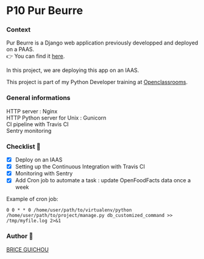 # P10 Pur Beurre

### Context
Pur Beurre is a Django web application previously developped and deployed on a PAAS.<br>
👉 You can find it [here](https://github.com/Blankxx420/P8-Healty-choice).

In this project, we are deploying this app on an IAAS.

This project is part of my Python Developer training at [Openclassrooms](https://openclassrooms.com/fr/).

### General informations
HTTP server : Nginx<br>
HTTP Python server for Unix : Gunicorn<br>
CI pipeline with Travis CI<br>
Sentry monitoring
### Checklist 📝
- [x] Deploy on an IAAS
- [x] Setting up the Continuous Integration with Travis CI
- [x] Monitoring with Sentry
- [x] Add Cron job to automate a task : update OpenFoodFacts data once a week

Example of cron job:

```0 0 * * 0 /home/user/path/to/virtualenv/python /home/user/path/to/project/manage.py db_customized_command >> /tmp/myfile.log 2>&1```

### Author 📝
[BRICE GUICHOU](https://github.com/Blankxx420)